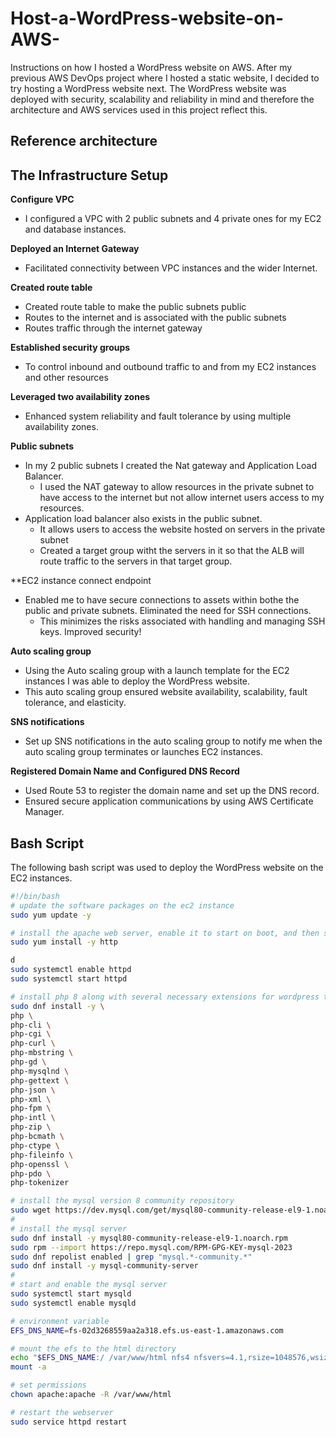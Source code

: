 # Host-a-WordPress-website-on-AWS-
Instructions on how I hosted a WordPress website on AWS. After my previous AWS DevOps project where I hosted a static website, I decided to try hosting a WordPress website next. The WordPress website was deployed with security, scalability and reliability in mind and therefore the architecture and AWS services used in this project reflect this.

## Reference architecture 

## The Infrastructure Setup

**Configure VPC**
  - I configured a VPC with 2 public subnets and 4 private ones for my EC2 and database instances.

**Deployed an Internet Gateway**
  - Facilitated connectivity between VPC instances and the wider Internet.

**Created route table**
  - Created route table to make the public subnets public
  - Routes to the internet and is associated with the public subnets
  - Routes traffic through the internet gateway

**Established security groups**
  - To control inbound and outbound traffic to and from my EC2 instances and other resources

**Leveraged two availability zones**
  - Enhanced system reliability and fault tolerance by using multiple availability zones.

**Public subnets**
  - In my 2 public subnets I created the Nat gateway and Application Load Balancer.
      - I used the NAT gateway to allow resources in the private subnet to have access to the internet but not allow internet users access to my resources.
  - Application load balancer also exists in the public subnet.
      - It allows users to access the website hosted on servers in the private subnet
      - Created a target group witht the servers in it so that the ALB will route traffic to the servers in that target group.

**EC2 instance connect endpoint
  - Enabled me to have secure connections to assets within bothe the public and private subnets. Eliminated the need for SSH connections.
      - This minimizes the risks associated with handling and managing SSH keys. Improved security!

**Auto scaling group**
  - Using the Auto scaling group with a launch template for the EC2 instances I was able to deploy the WordPress website.
  - This auto scaling group ensured website availability, scalability, fault tolerance, and elasticity.

**SNS notifications**
  - Set up SNS notifications in the auto scaling group to notify me when the auto scaling group terminates or launches EC2 instances.

**Registered Domain Name and Configured DNS Record**
  - Used Route 53 to register the domain name and set up the DNS record.
  - Ensured secure application communications by using AWS Certificate Manager.

## Bash Script
The following bash script was used to deploy the WordPress website on the EC2 instances. 

```bash
#!/bin/bash
# update the software packages on the ec2 instance 
sudo yum update -y

# install the apache web server, enable it to start on boot, and then start the server immediately
sudo yum install -y http

d
sudo systemctl enable httpd 
sudo systemctl start httpd

# install php 8 along with several necessary extensions for wordpress to run
sudo dnf install -y \
php \
php-cli \
php-cgi \
php-curl \
php-mbstring \
php-gd \
php-mysqlnd \
php-gettext \
php-json \
php-xml \
php-fpm \
php-intl \
php-zip \
php-bcmath \
php-ctype \
php-fileinfo \
php-openssl \
php-pdo \
php-tokenizer

# install the mysql version 8 community repository
sudo wget https://dev.mysql.com/get/mysql80-community-release-el9-1.noarch.rpm 
#
# install the mysql server
sudo dnf install -y mysql80-community-release-el9-1.noarch.rpm 
sudo rpm --import https://repo.mysql.com/RPM-GPG-KEY-mysql-2023
sudo dnf repolist enabled | grep "mysql.*-community.*"
sudo dnf install -y mysql-community-server 
#
# start and enable the mysql server
sudo systemctl start mysqld
sudo systemctl enable mysqld

# environment variable
EFS_DNS_NAME=fs-02d3268559aa2a318.efs.us-east-1.amazonaws.com

# mount the efs to the html directory 
echo "$EFS_DNS_NAME:/ /var/www/html nfs4 nfsvers=4.1,rsize=1048576,wsize=1048576,hard,timeo=600,retrans=2 0 0" >> /etc/fstab
mount -a

# set permissions
chown apache:apache -R /var/www/html

# restart the webserver
sudo service httpd restart
```
